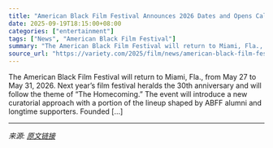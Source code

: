 ```yaml
---
title: "American Black Film Festival Announces 2026 Dates and Opens Call for Submissions"
date: 2025-09-19T18:15:00+08:00
categories: ["entertainment"]
tags: ["News", "American Black Film Festival"]
summary: "The American Black Film Festival will return to Miami, Fla., from May 27 to May 31, 2026. Next year’s film festival heralds the 30th anniversary and will follow the theme of “The Homecoming.” The even"
source_url: "https://variety.com/2025/film/news/american-black-film-festival-2026-dates-submissions-1236521205/"
---
```


The American Black Film Festival will return to Miami, Fla., from May 27 to May 31, 2026. Next year’s film festival heralds the 30th anniversary and will follow the theme of “The Homecoming.” The event will introduce a new curatorial approach with a portion of the lineup shaped by ABFF alumni and longtime supporters. Founded [&#8230;]

---

*来源: [原文链接](https://variety.com/2025/film/news/american-black-film-festival-2026-dates-submissions-1236521205/)*
